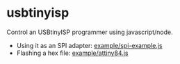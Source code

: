 # usbtinyisp

Control an USBtinyISP programmer using javascript/node.

- Using it as an SPI adapter: [example/spi-example.js](example/spi-example.js)
- Flashing a hex file: [example/attiny84.js](example/attiny84.js)
